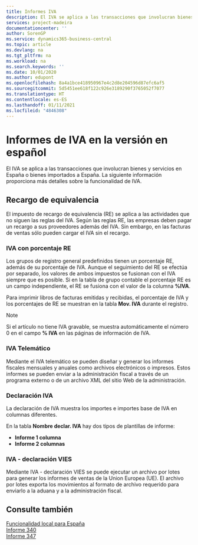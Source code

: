 ```yaml
---
title: Informes IVA
description: El IVA se aplica a las transacciones que involucran bienes y servicios en España o bienes importados a España. La siguiente información proporciona más detalles sobre la funcionalidad de IVA.
services: project-madeira
documentationcenter: ''
author: SorenGP
ms.service: dynamics365-business-central
ms.topic: article
ms.devlang: na
ms.tgt_pltfrm: na
ms.workload: na
ms.search.keywords: ''
ms.date: 10/01/2020
ms.author: edupont
ms.openlocfilehash: 8a4a1bce418950967e4c2d8e204596d87efc6af5
ms.sourcegitcommit: 5d5451ee618f122c926e3189290f3765052f7077
ms.translationtype: HT
ms.contentlocale: es-ES
ms.lasthandoff: 01/11/2021
ms.locfileid: "4846308"
---
```

# <a name="vat-reports-in-the-spanish-version"></a>Informes de IVA en la versión en español
El IVA se aplica a las transacciones que involucran bienes y servicios en España o bienes importados a España. La siguiente información proporciona más detalles sobre la funcionalidad de IVA.  

## <a name="equivalence-charge"></a>Recargo de equivalencia  
El impuesto de recargo de equivalencia (RE) se aplica a las actividades que no siguen las reglas del IVA. Según las reglas RE, las empresas deben pagar un recargo a sus proveedores además del IVA. Sin embargo, en las facturas de ventas sólo pueden cargar el IVA sin el recargo.  

### <a name="vat-with-ec-percentage"></a>IVA con porcentaje RE  
Los grupos de registro general predefinidos tienen un porcentaje RE, además de su porcentaje de IVA. Aunque el seguimiento del RE se efectúa por separado, los valores de ambos impuestos se fusionan con el IVA siempre que es posible. Si en la tabla de grupo contable el porcentaje RE es un campo independiente, el RE se fusiona con el valor de la columna **%IVA**.  

Para imprimir libros de facturas emitidas y recibidas, el porcentaje de IVA y los porcentajes de RE se muestran en la tabla **Mov. IVA** durante el registro.  

> [!NOTE]  
>  Si el artículo no tiene IVA gravable, se muestra automáticamente el número 0 en el campo **% IVA** en las páginas de información de IVA.  

### <a name="telematic-vat"></a>IVA Telemático  
Mediante el IVA telemático se pueden diseñar y generar los informes fiscales mensuales y anuales como archivos electrónicos o impresos. Estos informes se pueden enviar a la administración fiscal a través de un programa externo o de un archivo XML del sitio Web de la administración.  

### <a name="vat-statement"></a>Declaración IVA  
La declaración de IVA muestra los importes e importes base de IVA en columnas diferentes.  

En la tabla **Nombre declar. IVA** hay dos tipos de plantillas de informe:  

- **Informe 1 columna**  
- **Informe 2 columnas**  

### <a name="vat-vies-declaration"></a>IVA - declaración VIES  
Mediante IVA - declaración VIES se puede ejecutar un archivo por lotes para generar los informes de ventas de la Union Europea (UE). El archivo por lotes exporta los movimientos al formato de archivo requerido para enviarlo a la aduana y a la administración fiscal.  

## <a name="see-also"></a>Consulte también  
 [Funcionalidad local para España](spain-local-functionality.md)   
 [Informe 340](report-340.md)   
 [Informe 347](report-347.md)
